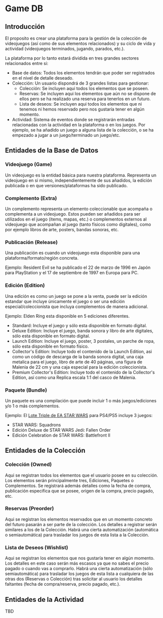 # Game DB

## Introducción

El proposito es crear una plataforma para la gestión de la colección de videojuegos (así como de sus elementos relacionados) y su ciclo de vida y actividad (videojuegos terminados, jugando, parados, etc.).

La plataforma por lo tanto estará dividida en tres grandes sectores relacionados entre si:

- Base de datos: Todos los elementos tendrán que poder ser registrados en el nivel de detalle deseado.
- Colección: Un usuario dispondrá de 3 grandes listas para gestionar:
  - Colección: Se incluyen aqui todos los elementos que se poseen.
  - Reservas: Se incluyen aqui los elementos que aún no se dispone de ellos pero se ha realizado una reserva para tenerlos en un futuro.
  - Lista de deseos: Se incluyen aqui todos los elementos que ni tenemos ni hemos reservado pero nos gustaría tener en algún momento.
- Actividad: Sistema de eventos donde se registrarán entradas relacionadas con la actividad en la plataforma o en los juegos. Por ejemplo, se ha añadido un juego a alguna lista de la colección, o se ha empezado a jugar a un juego/terminado un juego/etc.

## Entidades de la Base de Datos

### Videojuego (Game)

Un videojuego es la entidad básica para nuestra plataforma. Representa un videojuego en si mismo, independientemente de sus añadidos, la edición publicada o en que versiones/plataformas ha sido publicado.

### Complemento (Extra)

Un complemento representa un elemento coleccionable que acompaña o complementa a un videojuego. Estos pueden ser añadidos para ser utilizados en el juego (items, mapas, etc.) o complementos externos al videojuego que acompañan al juego (tanto físicos como digitales), como por ejemplo libros de arte, posters, bandas sonoras, etc.

### Publicación (Release)

Una publicación es cuando un videojuego esta disponible para una plataforma/formato/región concreta.

Ejemplo: Resident Evil se ha publicado el 22 de marzo de 1996 en Japón para PlayStation y el 17 de septiembre de 1997 en Europa para PC.

### Edición (Edition)

Una edición es como un juego se pone a la venta, puede ser la edición estandar que incluye únicamente el juego o ser una edición especial/coleccionista que incluya complementos de manera adicional.

Ejemplo: Elden Ring esta disponible en 5 ediciones diferentes.
- Standard: Incluye el juego y sólo esta disponible en formato digital.
- Deluxe Edition: Incluye el juego, banda sonora y libro de arte digitales, sólo esta disponible en formato digital.
- Launch Edition: Incluye el juego, poster, 3 postales, un parche de ropa, sólo esta disponible en formato físico.
- Collector's Edition: Incluye todo el contenido de la Launch Edition, asi como un código de descarga de la banda sonora digital, una caja metalica para el juego, libro de arte de 40 páginas, una figura de Malenia de 22 cm y una caja especial para la edición coleccionista.
- Premium Collector's Edition: Incluye todo el contenido de la Collector's Edition, así como una Replica escala 1:1 del casco de Malenia.

### Paquete (Bundle)

Un paquete es una compilación que puede incluir 1 o más juegos/ediciones y/o 1 o más complementos.

Ejemplo: El [Lote Triple de EA STAR WARS](https://store.playstation.com/es-es/product/EP0006-CUSA15089_00-STARWARSTRIPBUND) para PS4/PS5 incluye 3 juegos:
- STAR WARS: Squadrons
- Edición Deluxe de STAR WARS Jedi: Fallen Order
- Edición Celebration de STAR WARS: Battlefront II

## Entidades de la Colección

### Colección (Owned)

Aqui se registran todos los elementos que el usuario posee en su colección. Los elementos serán principalmente tres, Ediciones, Paquetes o Complementos. Se registrará además detalles como la fecha de compra, publicación especifica que se posee, origen de la compra, precio pagado, etc.

### Reservas (Preorder)

Aqui se registran los elementos reservados que en un momento concreto del futuro pasarán a ser parte de la colección. Los detalles a registrar serán similares a los de la Colección. Habrá una cierta automatización (automática o semiautomática) para trasladar los juegos de esta lista a la Colección.

### Lista de Deseos (Wishlist)

Aqui se registran los elementos que nos gustaría tener en algún momento. Los detalles en este caso serán más escasos ya que no sabes el precio pagado o cuando vas a comprarlo. Habrá una cierta automatización (sólo semiautomática) para trasladar los juegos de esta lista a cualquiera de las otras dos (Reservas o Colección) tras solicitar al usuario los detalles faltantes (fecha de compra/reserva, precio pagado, etc.).

## Entidades de la Actividad

TBD
